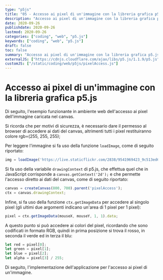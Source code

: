 ```yaml
---
type: "p5js"
title: "05 - Accesso ai pixel di un'immagine con la libreria grafica p5.js"
description: "Accesso ai pixel di un'immagine con la libreria grafica p5.js"
date: 2020-09-26
publishdate: 2020-09-26
lastmod: 2020-09-26
categories: ["coding", "web", "p5.js"]
keywords: ["coding", "web", "p5.js"]
draft: false
toc: false
summary: "Accesso ai pixel di un'immagine con la libreria grafica p5.js"
externalJS: ["https://cdnjs.cloudflare.com/ajax/libs/p5.js/1.1.9/p5.js"]
customJS: ["/static/coding/web/p5js/pixelAccess.js"]
---
```


# Accesso ai pixel di un'immagine con la libreria grafica p5.js

Di seguito, l'esempio funzionante in ambiente web dell'accesso ai pixel dell'immagine caricata nel canvas.

Si ricorda che per motivi di sicurezza, è necessario dare il permesso al browser di accedere ai dati del canvas, altrimenti tutti i pixel restituiranno colore rgb=(255, 255, 255);

Per leggere l'immagine si fa uso della funzione ``loadImage``, come di seguito riportato:

```javascript
img = loadImage('https://live.staticflickr.com/2838/9541969423_9c513ed6a1_b.jpg');
```

Si fa uso della variabile ``drawingContext`` di p5.js, che effettua quel che in JavaScript corrisponde a ``canvas.getContext('2d');`` e che permette l'accesso diretto ai dati del canvas, come di seguito riportato:

```javascript
canvas = createCanvas(800, 700).parent('pixelAccess');
ctx = canvas.drawingContext;
```

Infine, si fa uso della funzione ``ctx.getImageData`` per accedere al singolo pixel (gli ultimi due argomenti indicano un'area di 1 pixel per 1 pixel):

```javascript
pixel = ctx.getImageData(mouseX, mouseY, 1, 1).data;
```

A questo punto si può accedere ai colori del pixel, ricordando che sono codificati in formato RGB, quindi in prima posizione si trova il rosso, in seconda il verde ed in terza il blu:

```javascript
let red = pixel[0];
let green = pixel[1];
let blue = pixel[2];
let alpha = pixel[3] / 255;
```

Di seguito, l'implementazione dell'applicazione per l'accesso ai pixel di un'immagine.

<div id="pixelAccess"></div>

